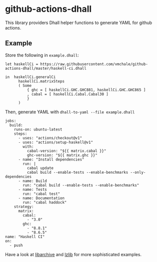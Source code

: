 # github-actions-dhall

This library providers Dhall helper functions to generate YAML for
github actions.

## Example

Store the following in `example.dhall`:

```dhall
let haskellCi = https://raw.githubusercontent.com/vmchale/github-actions-dhall/master/haskell-ci.dhall

in  haskellCi.generalCi
      haskellCi.matrixSteps
      ( Some
          { ghc = [ haskellCi.GHC.GHC881, haskellCi.GHC.GHC865 ]
          , cabal = [ haskellCi.Cabal.Cabal30 ]
          }
      )
```

Then, generate YAML with `dhall-to-yaml --file example.dhall`

```
jobs:
  build:
    runs-on: ubuntu-latest
    steps:
      - uses: "actions/checkout@v1"
      - uses: "actions/setup-haskell@v1"
        with:
          cabal-version: "${{ matrix.cabal }}"
          ghc-version: "${{ matrix.ghc }}"
      - name: "Install dependencies"
        run: |
          cabal update
          cabal build --enable-tests --enable-benchmarks --only-dependencies
      - name: Build
        run: "cabal build --enable-tests --enable-benchmarks"
      - name: Tests
        run: "cabal test"
      - name: Documentation
        run: "cabal haddock"
    strategy:
      matrix:
        cabal:
          - "3.0"
        ghc:
          - "8.8.1"
          - "8.6.5"
name: "Haskell CI"
on:
  - push
```

Have a look at
[libarchive](https://github.com/vmchale/libarchive/blob/master/github-action.dhall)
and [lzlib](https://github.com/vmchale/lzlib/blob/master/haskell-ci.dhall) for
more sophisticated examples.
